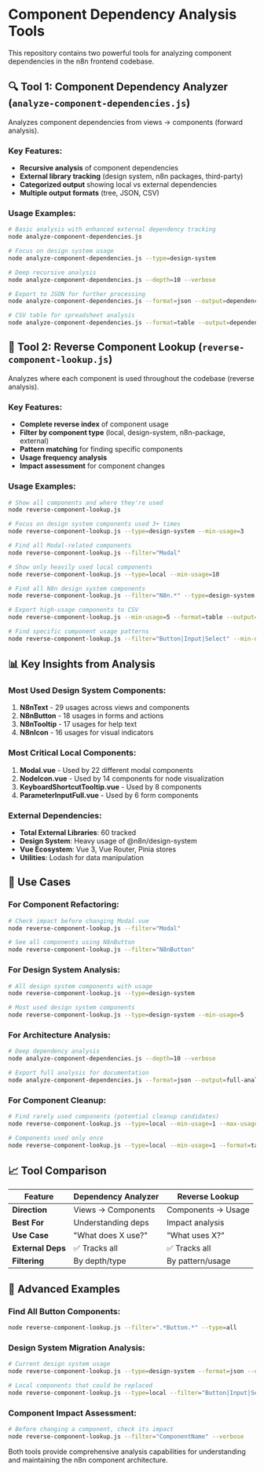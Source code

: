 # Component Dependency Analysis Tools

This repository contains two powerful tools for analyzing component dependencies in the n8n frontend codebase.

## 🔍 Tool 1: Component Dependency Analyzer (`analyze-component-dependencies.js`)

Analyzes component dependencies from views → components (forward analysis).

### Key Features:
- **Recursive analysis** of component dependencies
- **External library tracking** (design system, n8n packages, third-party)
- **Categorized output** showing local vs external dependencies
- **Multiple output formats** (tree, JSON, CSV)

### Usage Examples:

```bash
# Basic analysis with enhanced external dependency tracking
node analyze-component-dependencies.js

# Focus on design system usage
node analyze-component-dependencies.js --type=design-system

# Deep recursive analysis
node analyze-component-dependencies.js --depth=10 --verbose

# Export to JSON for further processing
node analyze-component-dependencies.js --format=json --output=dependencies.json

# CSV table for spreadsheet analysis
node analyze-component-dependencies.js --format=table --output=dependencies.csv
```

## 🔄 Tool 2: Reverse Component Lookup (`reverse-component-lookup.js`)

Analyzes where each component is used throughout the codebase (reverse analysis).

### Key Features:
- **Complete reverse index** of component usage
- **Filter by component type** (local, design-system, n8n-package, external)
- **Pattern matching** for finding specific components
- **Usage frequency analysis**
- **Impact assessment** for component changes

### Usage Examples:

```bash
# Show all components and where they're used
node reverse-component-lookup.js

# Focus on design system components used 3+ times
node reverse-component-lookup.js --type=design-system --min-usage=3

# Find all Modal-related components
node reverse-component-lookup.js --filter="Modal"

# Show only heavily used local components
node reverse-component-lookup.js --type=local --min-usage=10

# Find all N8n design system components
node reverse-component-lookup.js --filter="N8n.*" --type=design-system

# Export high-usage components to CSV
node reverse-component-lookup.js --min-usage=5 --format=table --output=high-usage.csv

# Find specific component usage patterns
node reverse-component-lookup.js --filter="Button|Input|Select" --min-usage=2
```

## 📊 Key Insights from Analysis

### Most Used Design System Components:
1. **N8nText** - 29 usages across views and components
2. **N8nButton** - 18 usages in forms and actions
3. **N8nTooltip** - 17 usages for help text
4. **N8nIcon** - 16 usages for visual indicators

### Most Critical Local Components:
1. **Modal.vue** - Used by 22 different modal components
2. **NodeIcon.vue** - Used by 14 components for node visualization
3. **KeyboardShortcutTooltip.vue** - Used by 8 components
4. **ParameterInputFull.vue** - Used by 6 form components

### External Dependencies:
- **Total External Libraries**: 60 tracked
- **Design System**: Heavy usage of @n8n/design-system
- **Vue Ecosystem**: Vue 3, Vue Router, Pinia stores
- **Utilities**: Lodash for data manipulation

## 🎯 Use Cases

### For Component Refactoring:
```bash
# Check impact before changing Modal.vue
node reverse-component-lookup.js --filter="Modal"

# See all components using N8nButton
node reverse-component-lookup.js --filter="N8nButton"
```

### For Design System Analysis:
```bash
# All design system components with usage
node reverse-component-lookup.js --type=design-system

# Most used design system components
node reverse-component-lookup.js --type=design-system --min-usage=5
```

### For Architecture Analysis:
```bash
# Deep dependency analysis
node analyze-component-dependencies.js --depth=10 --verbose

# Export full analysis for documentation
node analyze-component-dependencies.js --format=json --output=full-analysis.json
```

### For Component Cleanup:
```bash
# Find rarely used components (potential cleanup candidates)
node reverse-component-lookup.js --type=local --min-usage=1 --max-usage=2

# Components used only once
node reverse-component-lookup.js --type=local --min-usage=1 --format=table
```

## 📈 Tool Comparison

| Feature | Dependency Analyzer | Reverse Lookup |
|---------|-------------------|----------------|
| **Direction** | Views → Components | Components → Usage |
| **Best For** | Understanding deps | Impact analysis |
| **Use Case** | "What does X use?" | "What uses X?" |
| **External Deps** | ✅ Tracks all | ✅ Tracks all |
| **Filtering** | By depth/type | By pattern/usage |

## 🚀 Advanced Examples

### Find All Button Components:
```bash
node reverse-component-lookup.js --filter=".*Button.*" --type=all
```

### Design System Migration Analysis:
```bash
# Current design system usage
node reverse-component-lookup.js --type=design-system --format=json --output=current-ds.json

# Local components that could be replaced
node reverse-component-lookup.js --type=local --filter="Button|Input|Select|Modal" --min-usage=3
```

### Component Impact Assessment:
```bash
# Before changing a component, check its impact
node reverse-component-lookup.js --filter="ComponentName" --verbose
```

Both tools provide comprehensive analysis capabilities for understanding and maintaining the n8n component architecture.